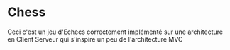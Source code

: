 # Chess
Ceci c'est un jeu d'Echecs correctement implémenté sur une architecture en Client Serveur qui s'inspire un peu de l'architecture MVC
